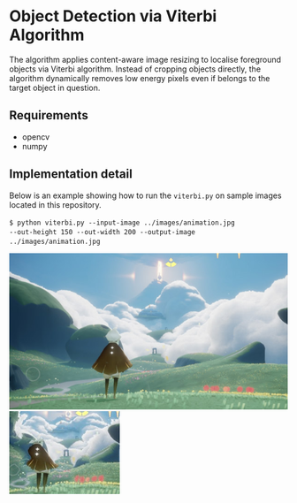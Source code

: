 Object Detection via Viterbi Algorithm
==============

The algorithm applies content-aware image resizing to localise foreground objects via Viterbi algorithm. Instead of cropping objects directly, the algorithm dynamically removes low energy pixels even if belongs to the target object in question. 
## Requirements
- opencv
- numpy


## Implementation detail
Below is an example showing how to run the <code>viterbi.py</code> on sample images located in this repository.

<code>$ python viterbi.py --input-image ../images/animation.jpg --out-height 150 --out-width 200 --output-image ../images/animation.jpg</code>

![Input screenshot](/images/animation.jpg?raw=true)
![Input screenshot](/output/animation.jpg?raw=true)
